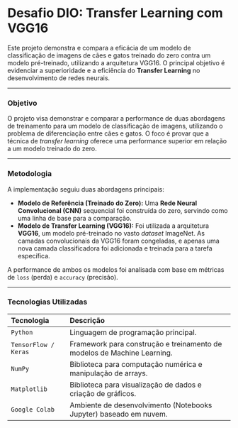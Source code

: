 # Desafio DIO: Transfer Learning com VGG16

Este projeto demonstra e compara a eficácia de um modelo de classificação de imagens de cães e gatos treinado do zero contra um modelo pré-treinado, utilizando a arquitetura VGG16. O principal objetivo é evidenciar a superioridade e a eficiência do **Transfer Learning** no desenvolvimento de redes neurais.

---

### **Objetivo**

O projeto visa demonstrar e comparar a performance de duas abordagens de treinamento para um modelo de classificação de imagens, utilizando o problema de diferenciação entre cães e gatos. O foco é provar que a técnica de *transfer learning* oferece uma performance superior em relação a um modelo treinado do zero.

---

### **Metodologia**

A implementação seguiu duas abordagens principais:

* **Modelo de Referência (Treinado do Zero):** Uma **Rede Neural Convolucional (CNN)** sequencial foi construída do zero, servindo como uma linha de base para a comparação.
* **Modelo de Transfer Learning (VGG16):** Foi utilizada a arquitetura **VGG16**, um modelo pré-treinado no vasto *dataset* ImageNet. As camadas convolucionais da VGG16 foram congeladas, e apenas uma nova camada classificadora foi adicionada e treinada para a tarefa específica.

A performance de ambos os modelos foi analisada com base em métricas de `loss` (perda) e `accuracy` (precisão).

---

### **Tecnologias Utilizadas**

| Tecnologia | Descrição |
| :--- | :--- |
| `Python` | Linguagem de programação principal. |
| `TensorFlow / Keras` | Framework para construção e treinamento de modelos de Machine Learning. |
| `NumPy` | Biblioteca para computação numérica e manipulação de arrays. |
| `Matplotlib` | Biblioteca para visualização de dados e criação de gráficos. |
| `Google Colab` | Ambiente de desenvolvimento (Notebooks Jupyter) baseado em nuvem.
